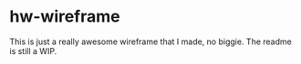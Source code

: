 # hw-wireframe

This is just a really awesome wireframe that I made, no biggie.
The readme is still a WIP. 